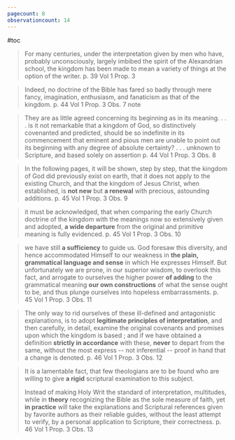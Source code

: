 ```yaml
---
pagecount: 8
observationcount: 14
---
```

#toc

> For many centuries, under the interpretation given by men who have, probably unconsciously, largely imbibed the spirit of the Alexandrian school, the kingdom has been made to mean a variety of things at the option of the writer.
> p. 39 Vol 1 Prop. 3

> Indeed, no doctrine of the Bible has fared so badly through mere fancy, imagination, enthusiasm, and fanaticism as that of the kingdom.
> p. 44 Vol 1 Prop. 3 Obs. 7 note


> They are as little agreed concerning its beginning as in its meaning.
> . . .
>is it not remarkable that a kingdom of God, so distinctively covenanted and predicted, should be so indefinite in its commencement that eminent and pious men are unable to point out its beginning with any degree of absolute certainty?
>. . .
>unknown to Scripture, and based solely on assertion
> p. 44 Vol 1 Prop. 3 Obs. 8

> In the following pages, it will be shown, step by step, that the kingdom of God did previously exist on earth, that it does not apply to the existing Church, and that the kingdom of Jesus Christ, when established, is **not new** but **a renewal** with precious, astounding additions.
> p. 45 Vol 1 Prop. 3 Obs. 9

> it must be acknowledged, that when comparing the early Church doctrine of the kingdom with the meanings now so extensively given and adopted, **a wide departure** from the original and primitive meaning is fully evidenced.
> p. 45 Vol 1 Prop. 3 Obs. 10

> we have still **a sufficiency** to guide us.  God foresaw this diversity, and hence accommodated Himself to our weakness in **the plain, grammatical language and sense** in which He expresses Himself.  But unfortunately we are prone, in our superior wisdom, to overlook this fact, and arrogate to ourselves the higher power **of adding** to the grammatical meaning **our own constructions** of what the sense ought to be, and thus plunge ourselves into hopeless embarrassments.
> p. 45 Vol 1 Prop. 3 Obs. 11

> The only way to rid ourselves of these ill-defined and antagonistic explanations, is to adopt **legitimate principles of interpretation**, and then carefully, in detail, examine the original covenants and promises upon which the kingdom is based ; and if we have obtained a definition **strictly in accordance** with these, **never** to depart from the same, without the most express -- not inferential -- proof in hand that a change is denoted.
> p. 46 Vol 1 Prop. 3 Obs. 12

> It is a lamentable fact, that few theologians are to be found who are willing to give **a rigid** scriptural examination to this subject.
>
>Instead of making Holy Writ the standard of interpretation, multitudes, while in **theory** recognizing the Bible as the sole measure of faith, yet **in practice** will take the explanations and Scriptural references given by favorite authors as their reliable guides, without the least attempt to verify, by a personal application to Scripture, their correctness.
>p. 46 Vol 1 Prop. 3 Obs. 13
>


